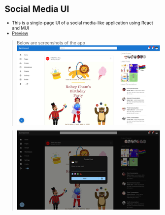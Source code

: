 # Social Media UI

- This is a single-page UI of a social media-like application using React and MUI
- [Preview](https://gamconnect.vercel.app/)

> Below are screenshots of the app
> [![Screenshot of App](./src/assets/screenshot.png "A Screenshot of the application")](https://gamconnect.vercel.app)

> [![Screenshot of App2](./src/assets/screenshot2.png "Another Screenshot of the application")](https://gamconnect.vercel.app)
